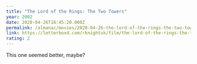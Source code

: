 ```yaml
---
title: "The Lord of the Rings: The Two Towers"
year: 2002
date: 2020-04-26T16:45:20.000Z
permalink: /almanac/movies/2020-04-26-the-lord-of-the-rings-the-two-towers/index.html
link: https://letterboxd.com/rknightuk/film/the-lord-of-the-rings-the-two-towers/
rating: 2
---
```


This one seemed better, maybe?